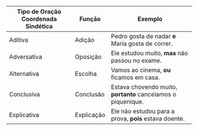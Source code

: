 
| Tipo de Oração Coordenada Sindética | Função     | Exemplo                                                      |
| ----------------------------------- | ---------- | ------------------------------------------------------------ |
| Aditiva                             | Adição     | Pedro gosta de nadar **e** Maria gosta de correr.            |
| Adversativa                         | Oposição   | Ele estudou muito, **mas** não passou no exame.              |
| Alternativa                         | Escolha    | Vamos ao cinema, **ou** ficamos em casa.                     |
| Conclusiva                          | Conclusão  | Estava chovendo muito, **portanto** cancelamos o piquenique. |
| Explicativa                         | Explicação | Ele não estudou para a prova, **pois** estava doente.        |

